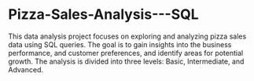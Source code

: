 # Pizza-Sales-Analysis---SQL
This data analysis project focuses on exploring and analyzing pizza sales data using SQL queries. The goal is to gain insights into the business performance, and customer preferences, and identify areas for potential growth. The analysis is divided into three levels: Basic, Intermediate, and Advanced.
